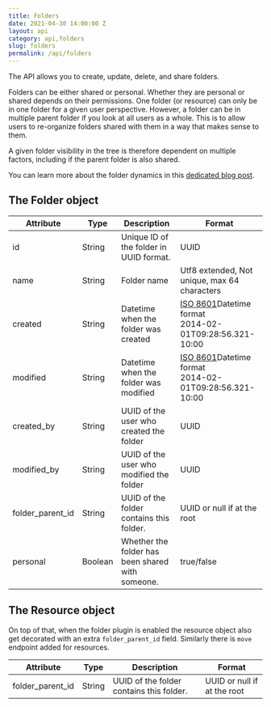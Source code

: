 ```yaml
---
title: Folders
date: 2021-04-30 14:00:00 Z
layout: api
category: api,folders
slug: folders
permalink: /api/folders
---
```

The API allows you to create, update, delete, and share folders.

Folders can be either shared or personal. Whether they are personal or shared depends on their permissions.
One folder (or resource) can only be in one folder for a given user perspective. However, a folder can be in 
multiple parent folder if you look at all users as a whole. This is to allow users to re-organize folders 
shared with them in a way that makes sense to them.

A given folder visibility in the tree is therefore dependent on multiple factors, including if the parent 
folder is also shared.

You can learn more about the folder dynamics in this 
[dedicated blog post](https://medium.com/passbolt/introducing-the-new-folders-feature-77366ae59315).

## The Folder object

<table class="table-parameters">
    <thead>
    <tr>
        <th>Attribute</th>
        <th>Type</th>
        <th>Description</th>
        <th>Format</th>
    </tr>
    </thead>
    <tbody>
    <tr>
        <td>id</td>
        <td>String</td>
        <td>Unique ID of the folder in UUID format.</td>
        <td>UUID</td>
    </tr>
    <tr>
        <td>name</td>
        <td>String</td>
        <td>Folder name</td>
        <td>Utf8 extended, Not unique, max 64 characters</td>
    </tr>
    <tr>
        <td>created</td>
        <td>String</td>
        <td>Datetime when the folder was created</td>
        <td>
            <a href="https://en.wikipedia.org/wiki/ISO_8601&amp;sa=D&amp;ust=1554900189888000">ISO
                8601</a>Datetime format<br/>
            2014-02-01T09:28:56.321-10:00
        </td>
    </tr>
    <tr>
        <td>modified</td>
        <td>String</td>
        <td>Datetime when the folder was modified</td>
        <td>
            <a href="https://en.wikipedia.org/wiki/ISO_8601&amp;sa=D&amp;ust=1554900189888000">ISO
                8601</a>Datetime format<br/>
            2014-02-01T09:28:56.321-10:00
        </td>
    </tr>
    <tr>
        <td>created_by</td>
        <td>String</td>
        <td>UUID of the user who created the folder</td>
        <td>UUID</td>
    </tr>
    <tr>
        <td>modified_by</td>
        <td>String</td>
        <td>UUID of the user who modified the folder</td>
        <td>UUID</td>
    </tr>
    <tr>
        <td>folder_parent_id</td>
        <td>String</td>
        <td>UUID of the folder contains this folder.</td>
        <td>UUID or null if at the root</td>
    </tr>
    <tr>
        <td>personal</td>
        <td>Boolean</td>
        <td>Whether the folder has been shared with someone.</td>
        <td>true/false</td>
    </tr>
    </tbody>
</table>

## The Resource object

On top of that, when the folder plugin is enabled the resource object also get decorated with 
an extra `folder_parent_id` field. Similarly there is `move` endpoint added for resources.

<table class="table-parameters">
    <thead>
    <tr>
        <th>Attribute</th>
        <th>Type</th>
        <th>Description</th>
        <th>Format</th>
    </tr>
    </thead>
    <tbody>
    <tr>
        <td>folder_parent_id</td>
        <td>String</td>
        <td>UUID of the folder contains this folder.</td>
        <td>UUID or null if at the root</td>
    </tr>
    </tbody>
</table>
